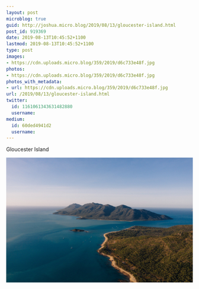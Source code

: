 ```yaml
---
layout: post
microblog: true
guid: http://joshua.micro.blog/2019/08/13/gloucester-island.html
post_id: 919369
date: 2019-08-13T10:45:52+1100
lastmod: 2019-08-13T10:45:52+1100
type: post
images:
- https://cdn.uploads.micro.blog/359/2019/d6c733e48f.jpg
photos:
- https://cdn.uploads.micro.blog/359/2019/d6c733e48f.jpg
photos_with_metadata:
- url: https://cdn.uploads.micro.blog/359/2019/d6c733e48f.jpg
url: /2019/08/13/gloucester-island.html
twitter:
  id: 1161061343631482880
  username: 
medium:
  id: 60ded4941d2
  username: 
---
```

Gloucester Island

<a href="https://joshwithers.blog/uploads/2019/d6c733e48f.jpg"><img src="uploads/2019/d6c733e48f.jpg" width="600" height="399" alt="" style="height: auto;" class="sunlit_image" /></a>

